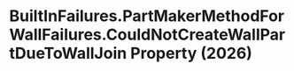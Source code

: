 # BuiltInFailures.PartMakerMethodForWallFailures.CouldNotCreateWallPartDueToWallJoin Property (2026)

﻿